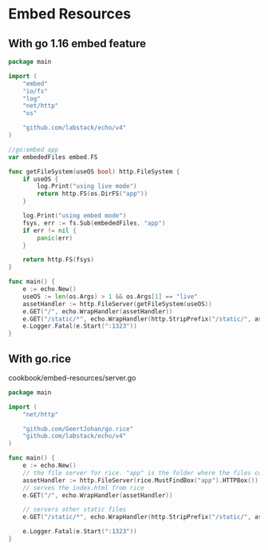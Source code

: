 # Embed Resources

## With go 1.16 embed feature[​](https://echo.labstack.com/docs/cookbook/embed-resources#with-go-116-embed-feature "Direct link to With go 1.16 embed feature")

```go
package main

import (
	"embed"
	"io/fs"
	"log"
	"net/http"
	"os"

	"github.com/labstack/echo/v4"
)

//go:embed app
var embededFiles embed.FS

func getFileSystem(useOS bool) http.FileSystem {
	if useOS {
		log.Print("using live mode")
		return http.FS(os.DirFS("app"))
	}

	log.Print("using embed mode")
	fsys, err := fs.Sub(embededFiles, "app")
	if err != nil {
		panic(err)
	}

	return http.FS(fsys)
}

func main() {
	e := echo.New()
	useOS := len(os.Args) > 1 && os.Args[1] == "live"
	assetHandler := http.FileServer(getFileSystem(useOS))
	e.GET("/", echo.WrapHandler(assetHandler))
	e.GET("/static/*", echo.WrapHandler(http.StripPrefix("/static/", assetHandler)))
	e.Logger.Fatal(e.Start(":1323"))
}
```

## With go.rice[​](https://echo.labstack.com/docs/cookbook/embed-resources#with-gorice "Direct link to With go.rice")

cookbook/embed-resources/server.go

```go
package main

import (
	"net/http"

	"github.com/GeertJohan/go.rice"
	"github.com/labstack/echo/v4"
)

func main() {
	e := echo.New()
	// the file server for rice. "app" is the folder where the files come from.
	assetHandler := http.FileServer(rice.MustFindBox("app").HTTPBox())
	// serves the index.html from rice
	e.GET("/", echo.WrapHandler(assetHandler))

	// servers other static files
	e.GET("/static/*", echo.WrapHandler(http.StripPrefix("/static/", assetHandler)))

	e.Logger.Fatal(e.Start(":1323"))
}
```